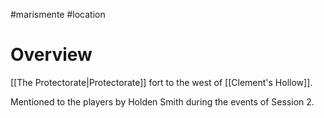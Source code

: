 #marismente #location 

# Overview
[[The Protectorate|Protectorate]] fort to the west of [[Clement's Hollow]].

Mentioned to the players by Holden Smith during the events of Session 2.
